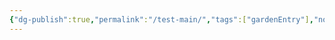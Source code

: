```yaml
---
{"dg-publish":true,"permalink":"/test-main/","tags":["gardenEntry"],"noteIcon":"default"}
---
```


<!DOCTYPE html>
<html lang="en">
<head>
    <meta charset="UTF-8">
    <meta name="viewport" content="width=device-width, initial-scale=1.0">
    <title>My Digital Garden</title>
    <style>
        :root {
            --primary-color: #2a9d8f;
            --secondary-color: #264653;
            --accent-color: #e9c46a;
            --text-color: #333;
            --bg-color: #f8f9fa;
            --card-bg: #ffffff;
            --card-shadow: 0 4px 6px rgba(0, 0, 0, 0.1);
            --border-radius: 8px;
            --transition: all 0.3s ease;
        }

        body {
            font-family: 'Inter', -apple-system, BlinkMacSystemFont, sans-serif;
            line-height: 1.6;
            color: var(--text-color);
            background-color: var(--bg-color);
            margin: 0;
            padding: 0;
        }

        .container {
            max-width: 1200px;
            margin: 0 auto;
            padding: 2rem;
        }

        /* Header Section */
        .header {
            text-align: center;
            margin-bottom: 2rem;
            padding-bottom: 1.5rem;
            border-bottom: 1px solid #eaeaea;
        }

        .header h1 {
            font-size: 2.5rem;
            margin-bottom: 0.5rem;
            color: var(--secondary-color);
        }

        .header p {
            font-size: 1.1rem;
            color: #666;
            max-width: 800px;
            margin: 0 auto;
        }

        /* Search Box */
        .search-container {
            margin: 2rem 0;
            text-align: center;
        }

        .search-box {
            width: 60%;
            padding: 0.8rem 1.5rem;
            font-size: 1rem;
            border: 2px solid #ddd;
            border-radius: 30px;
            outline: none;
            transition: var(--transition);
        }

        .search-box:focus {
            border-color: var(--primary-color);
            box-shadow: 0 0 0 3px rgba(42, 157, 143, 0.2);
        }

        /* Navigation Cards */
        .nav-cards {
            display: grid;
            grid-template-columns: repeat(auto-fill, minmax(250px, 1fr));
            gap: 1.5rem;
            margin-bottom: 3rem;
        }

        .card {
            background-color: var(--card-bg);
            border-radius: var(--border-radius);
            box-shadow: var(--card-shadow);
            padding: 1.5rem;
            transition: var(--transition);
            cursor: pointer;
            position: relative;
            overflow: hidden;
        }

        .card:hover {
            transform: translateY(-5px);
            box-shadow: 0 6px 12px rgba(0, 0, 0, 0.15);
        }

        .card::before {
            content: '';
            position: absolute;
            top: 0;
            left: 0;
            width: 100%;
            height: 4px;
            background-color: var(--primary-color);
            transform: scaleX(0);
            transform-origin: left;
            transition: transform 0.3s ease;
        }

        .card:hover::before {
            transform: scaleX(1);
        }

        .card h3 {
            margin-top: 0;
            color: var(--secondary-color);
            font-size: 1.25rem;
        }

        .card p {
            margin-bottom: 0;
            color: #666;
            font-size: 0.9rem;
        }

        .card-icon {
            font-size: 2rem;
            margin-bottom: 1rem;
            color: var(--primary-color);
        }

        /* Recent Items */
        .recent-section {
            margin-bottom: 3rem;
        }

        .recent-section h2 {
            color: var(--secondary-color);
            margin-bottom: 1rem;
            font-size: 1.5rem;
        }

        .recent-items {
            display: grid;
            grid-template-columns: repeat(auto-fill, minmax(300px, 1fr));
            gap: 1rem;
        }

        .recent-item {
            background-color: var(--card-bg);
            border-radius: var(--border-radius);
            padding: 1rem;
            box-shadow: var(--card-shadow);
            transition: var(--transition);
        }

        .recent-item:hover {
            transform: translateY(-3px);
            box-shadow: 0 5px 10px rgba(0, 0, 0, 0.1);
        }

        .recent-item h4 {
            margin-top: 0;
            margin-bottom: 0.5rem;
            color: var(--secondary-color);
        }

        .recent-item p {
            margin-bottom: 0;
            font-size: 0.85rem;
            color: #777;
        }

        /* Random Note */
        .random-note {
            background-color: var(--card-bg);
            border-radius: var(--border-radius);
            padding: 1.5rem;
            box-shadow: var(--card-shadow);
            margin-bottom: 2rem;
            border-left: 4px solid var(--accent-color);
        }

        .random-note h3 {
            margin-top: 0;
            color: var(--secondary-color);
        }

        .random-note p {
            margin-bottom: 0.5rem;
        }

        .random-note-btn {
            background-color: var(--accent-color);
            color: #333;
            border: none;
            padding: 0.5rem 1rem;
            border-radius: 4px;
            cursor: pointer;
            font-size: 0.9rem;
            transition: var(--transition);
        }

        .random-note-btn:hover {
            background-color: #f4a261;
        }

        /* Footer */
        .footer {
            text-align: center;
            margin-top: 3rem;
            padding-top: 1.5rem;
            border-top: 1px solid #eaeaea;
            color: #666;
            font-size: 0.9rem;
        }

        /* Responsive Design */
        @media (max-width: 768px) {
            .container {
                padding: 1rem;
            }

            .header h1 {
                font-size: 2rem;
            }

            .nav-cards {
                grid-template-columns: repeat(auto-fill, minmax(200px, 1fr));
            }

            .search-box {
                width: 100%;
            }
        }
    </style>
</head>
<body>
    <div class="container">
        <!-- Header Section -->
        <div class="header">
            <h1>My Digital Garden</h1>
            <p>Welcome to my personal knowledge system - a place where I capture thoughts, projects, and discoveries.</p>
        </div>

        <!-- Search Box -->
        <div class="search-container">
            <input type="text" class="search-box" placeholder="Search my digital garden...">
        </div>

        <!-- Navigation Cards -->
        <div class="nav-cards">
            <!-- Projects Card -->
            <div class="card" onclick="window.location.href='./projects'">
                <div class="card-icon">📁</div>
                <h3>Projects</h3>
                <p>All my current and past projects with documentation, progress, and learnings.</p>
            </div>

            <!-- AI Tools Card -->
            <div class="card" onclick="window.location.href='./ai-tools'">
                <div class="card-icon">🤖</div>
                <h3>AI Tools</h3>
                <p>Documentation of all the AI tools I use and what they're useful for.</p>
            </div>

            <!-- Music Card -->
            <div class="card" onclick="window.location.href='./music'">
                <div class="card-icon">🎵</div>
                <h3>Music</h3>
                <p>Artists, albums, playlists, and musical discoveries I enjoy.</p>
            </div>

            <!-- Zettelkasten Card -->
            <div class="card" onclick="window.location.href='./zettelkasten'">
                <div class="card-icon">🧠</div>
                <h3>Zettelkasten</h3>
                <p>My interconnected thought system following the Zettelkasten method.</p>
            </div>

            <!-- Resources Card -->
            <div class="card" onclick="window.location.href='./resources'">
                <div class="card-icon">📚</div>
                <h3>Resources</h3>
                <p>Useful resources, references, and materials I've collected.</p>
            </div>

            <!-- Journal Card -->
            <div class="card" onclick="window.location.href='./journal'">
                <div class="card-icon">📔</div>
                <h3>Journal</h3>
                <p>Daily thoughts, reflections, and observations.</p>
            </div>
        </div>

        <!-- Random Note Section -->
        <div class="random-note">
            <h3>Random Thought</h3>
            <p id="random-note-content">Loading a random note from your garden...</p>
            <button class="random-note-btn" onclick="loadRandomNote()">Show me another</button>
        </div>

        <!-- Recent Items Section -->
        <div class="recent-section">
            <h2>Recently Updated</h2>
            <div class="recent-items" id="recent-items-container">
                <!-- These will be populated dynamically -->
                <div class="recent-item">
                    <h4>Sample Note Title</h4>
                    <p>Last updated: April 28, 2025</p>
                </div>
                <div class="recent-item">
                    <h4>Another Note Title</h4>
                    <p>Last updated: April 27, 2025</p>
                </div>
                <div class="recent-item">
                    <h4>Third Note Title</h4>
                    <p>Last updated: April 26, 2025</p>
                </div>
            </div>
        </div>

        <!-- Footer -->
        <div class="footer">
            <p>Last updated: <span id="last-updated">April 29, 2025</span></p>
        </div>
    </div>

    <script>
        // Function to load a random note (placeholder)
        function loadRandomNote() {
            // This would normally fetch a random note from your system
            // For now, we'll just simulate it with some placeholder content
            const randomThoughts = [
                "The best way to predict the future is to invent it.",
                "Knowledge is like a garden: if it is not cultivated, it cannot be harvested.",
                "The more I learn, the more I realize how much I don't know.",
                "Everything is connected in ways we're just beginning to understand.",
                "Creativity is intelligence having fun."
            ];
            
            const randomIndex = Math.floor(Math.random() * randomThoughts.length);
            document.getElementById('random-note-content').textContent = randomThoughts[randomIndex];
        }

        // Initialize random note on page load
        document.addEventListener('DOMContentLoaded', loadRandomNote);

        // Update the last updated date
        document.getElementById('last-updated').textContent = new Date().toLocaleDateString();

        // This would normally be replaced with actual code to fetch your recent items
        // For now, it's just a placeholder
    </script>
</body>
</html>
